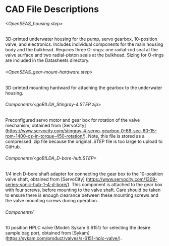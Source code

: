 # CAD File Descriptions

###### <OpenSEAS_housing.step>
3D-printed underwater housing for the pump, servo gearbox, 10-position valve, and electronics. Includes individual components for the main housing body and the bulkhead. Requires three O-rings: one radial-rod seal at the valve surface and two radial-piston seals at the bulkhead. Sizing for O-rings are included in the Datasheets directory.

###### <OpenSEAS_gear-mount-hardware.step>
3D-printed mounting hardward for attaching the gearbox to the underwater housing.

###### Components/<goBILDA_Stingray-4.STEP.zip>
Preconfigured servo motor and gear box for rotation of the valve mechanism, obtained from [ServoCity] (https://www.servocity.com/stingray-4-servo-gearbox-0-68-sec-60-15-rpm-1400-oz-in-torque-450-rotation/). Note, this file is stored as a compressed .zip file because the original .STEP file is too large to upload to GitHub.

###### Components/<goBILDA_D-bore-hub.STEP>
1/4 inch D-bore shaft adapter for connecting the gear box to the 10-position valve shaft, obtained from [ServoCity] (https://www.servocity.com/1309-series-sonic-hub-1-4-d-bore/). This component is attached to the gear box with four screws, before mounting to the valve shaft. Care should be taken to ensure there is enough clearance between these mounting screws and the valve mounting screws during operation. 

###### Components/<Sykam _S-6151.STEP>
10 position HPLC valve (Model: Sykam S 6151) for selecting the desire sample bag port, obtained from [Sykam] (https://sykam.com/product/valves/s-6151-hplc-valve/).
